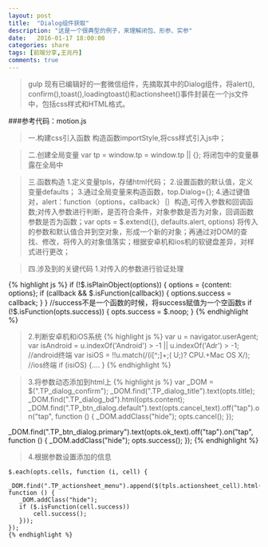 ```yaml
---
layout: post
title:  "Dialog组件获取"
description: "这是一个很典型的例子，来理解闭包、形参、实参"
date:   2016-01-17 18:00:00
categories: share
tags: [前端分享,王兆丹]
comments: true
---
```



>gulp 现有已编辑好的一套微信组件，先摘取其中的Dialog组件，将alert(), confirm(),toast(),loadingtoast()和actionsheet()事件封装在一个js文件中，包括css样式和HTML格式。

###参考代码：motion.js

>一.构建css引入函数
 构造函数importStyle,将css样式引入js中；

>二.创建全局变量
 var tp = window.tp = window.tp || {};
 将闭包中的变量暴露在全局中

>三.函数构造
  1.定义变量tpls，存储html代码；
  2.设置函数的默认值，定义变量defaults；
  3.通过全局变量来构造函数，top.Dialog={};
  4.通过键值对，alert：function（options，callback）｛｝构造,可传入参数和回调函数;对传入参数进行判断，是否符合条件，对象参数是否为对象，回调函数参数是否为函数；var opts = $.extend({}, defaults.alert, options) 将传入的参数和默认值合并到空对象，形成一个新的对象；再通过对DOM的查找、修改，将传入的对象值落实；根据安卓机和ios机的软键盘差异，对样式进行更改；


>四.涉及到的关键代码
  >1.对传入的参数进行验证处理

{% highlight js %}
     if (!$.isPlainObject(options)) {
        options = {content: options};
        if (callback && $.isFunction(callback)) {
             options.success = callback;
           }
      }
      //success不是一个函数的时候，将success赋值为一个空函数s
     if (!$.isFunction(opts.success)) {
                opts.success = $.noop;
     }
  {% endhighlight %}

  >2.判断安卓机和iOS系统
 {% highlight js %}
  var u = navigator.userAgent;
      var isAndroid = u.indexOf('Android') > -1 || u.indexOf('Adr') > -1; //android终端
      var isiOS = !!u.match(/\(i[^;]+;( U;)? CPU.+Mac OS X/); //ios终端
      if (isiOS) {.... }
  {% endhighlight %}

  >3.将参数动态添加到html上
{% highlight js %}
  var _DOM = $(".TP_dialog_confirm");
  _DOM.find(".TP_dialog_title").text(opts.title);
  _DOM.find(".TP_dialog_bd").html(opts.content);
  _DOM.find(".TP_btn_dialog.default").text(opts.cancel_text).off("tap").on("tap", function () {
          _DOM.addClass("hide");
          opts.cancel();
  });

  _DOM.find(".TP_btn_dialog.primary").text(opts.ok_text).off("tap").on("tap", function () {
        _DOM.addClass("hide");
        opts.success();
   });
   {% endhighlight %}

   >4.根据参数设置添加的信息

    $.each(opts.cells, function (i, cell) {
       _DOM.find(".TP_actionsheet_menu").append($(tpls.actionsheet_cell).html(cell.text).off("tap").on("tap", function () {
       _DOM.addClass("hide");
       if ($.isFunction(cell.success))
           cell.success();
       }));
    });
    {% endhighlight %}
